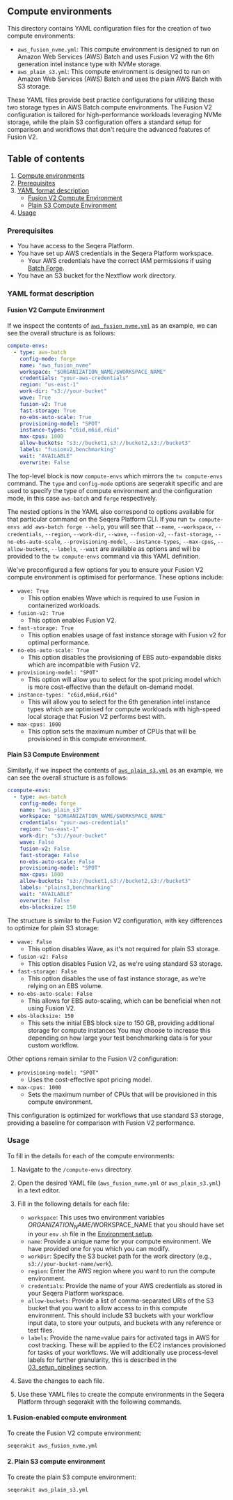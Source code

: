 ## Compute environments

This directory contains YAML configuration files for the creation of two compute environments:

- `aws_fusion_nvme.yml`: This compute environment is designed to run on Amazon Web Services (AWS) Batch and uses Fusion V2 with the 6th generation intel instance type with NVMe storage.
- `aws_plain_s3.yml`: This compute environment is designed to run on Amazon Web Services (AWS) Batch and uses the plain AWS Batch with S3 storage.

These YAML files provide best practice configurations for utilizing these two storage types in AWS Batch compute environments. The Fusion V2 configuration is tailored for high-performance workloads leveraging NVMe storage, while the plain S3 configuration offers a standard setup for comparison and workflows that don't require the advanced features of Fusion V2.

## Table of contents
1. [Compute environments](#compute-environments)
2. [Prerequisites](#prerequisites)
3. [YAML format description](#yaml-format-description)
   - [Fusion V2 Compute Environment](#fusion-v2-compute-environment)
   - [Plain S3 Compute Environment](#plain-s3-compute-environment)
4. [Usage](#usage)

### Prerequisites

- You have access to the Seqera Platform.
- You have set up AWS credentials in the Seqera Platform workspace.
    - Your AWS credentials have the correct IAM permissions if using [Batch Forge](https://docs.seqera.io/platform/24.1/compute-envs/aws-batch#batch-forge).
- You have an S3 bucket for the Nextflow work directory.

### YAML format description

#### Fusion V2 Compute Environment

If we inspect the contents of [`aws_fusion_nvme.yml`](./compute-envs/aws_fusion_nvme.yml) as an example, we can see the overall structure is as follows:

```yaml
compute-envs:
  - type: aws-batch
    config-mode: forge
    name: "aws_fusion_nvme"
    workspace: "$ORGANIZATION_NAME/$WORKSPACE_NAME"
    credentials: "your-aws-credentials"
    region: "us-east-1"
    work-dir: "s3://your-bucket"
    wave: True
    fusion-v2: True
    fast-storage: True
    no-ebs-auto-scale: True
    provisioning-model: "SPOT"
    instance-types: "c6id,m6id,r6id"
    max-cpus: 1000
    allow-buckets: "s3://bucket1,s3://bucket2,s3://bucket3"
    labels: "fusionv2,benchmarking"
    wait: "AVAILABLE"
    overwrite: False
```
The top-level block is now `compute-envs` which mirrors the `tw compute-envs` command. The `type` and `config-mode` options are seqerakit specific and are used to specify the type of compute environment and the configuration mode, in this case `aws-batch` and `forge` respectively.

The nested options in the YAML also correspond to options available for that particular command on the Seqera Platform CLI. If you run `tw compute-envs add aws-batch forge --help`, you will see that `--name`, `--workspace`, `--credentials`, `--region`, `--work-dir`, `--wave`, `--fusion-v2`, `--fast-storage`, `--no-ebs-auto-scale`, `--provisioning-model`, `--instance-types`, `--max-cpus`, `--allow-buckets`, `--labels`, `--wait` are available as options and will be provided to the `tw compute-envs` command via this YAML definition.

We've preconfigured a few options for you to ensure your Fusion V2 compute environment is optimised for performance. These options include:

- `wave: True`
    - This option enables Wave which is required to use Fusion in containerized workloads.
- `fusion-v2: True`
    - This option enables Fusion V2.
- `fast-storage: True`
    - This option enables usage of fast instance storage with Fusion v2 for optimal performance.
- `no-ebs-auto-scale: True`
    - This option disables the provisioning of EBS auto-expandable disks which are incompatible with Fusion V2.
- `provisioning-model: "SPOT"`
    - This option will allow you to select for the spot pricing model which is more cost-effective than the default on-demand model.
- `instance-types: "c6id,m6id,r6id"`
    - This will allow you to select for the 6th generation intel instance types which are optimised for compute workloads with high-speed local storage that Fusion V2 performs best with.
- `max-cpus: 1000`
    - This option sets the maximum number of CPUs that will be provisioned in this compute environment. 


#### Plain S3 Compute Environment

Similarly, if we inspect the contents of [`aws_plain_s3.yml`](./compute-envs/aws_plain_s3.yml) as an example, we can see the overall structure is as follows:


```yaml
ccompute-envs:
  - type: aws-batch
    config-mode: forge
    name: "aws_plain_s3"
    workspace: "$ORGANIZATION_NAME/$WORKSPACE_NAME"
    credentials: "your-aws-credentials"
    region: "us-east-1"
    work-dir: "s3://your-bucket"
    wave: False
    fusion-v2: False
    fast-storage: False
    no-ebs-auto-scale: False
    provisioning-model: "SPOT"
    max-cpus: 1000
    allow-buckets: "s3://bucket1,s3://bucket2,s3://bucket3"
    labels: "plains3,benchmarking"
    wait: "AVAILABLE"
    overwrite: False
    ebs-blocksize: 150
```

The structure is similar to the Fusion V2 configuration, with key differences to optimize for plain S3 storage:

- `wave: False`
    - This option disables Wave, as it's not required for plain S3 storage.
- `fusion-v2: False`
    - This option disables Fusion V2, as we're using standard S3 storage.
- `fast-storage: False`
    - This option disables the use of fast instance storage, as we're relying on an EBS volume.
- `no-ebs-auto-scale: False`
    - This allows for EBS auto-scaling, which can be beneficial when not using Fusion V2.
- `ebs-blocksize: 150`
    - This sets the initial EBS block size to 150 GB, providing additional storage for compute instances You may choose to increase this depending on how large your test benchmarking data is for your custom workflow.

Other options remain similar to the Fusion V2 configuration:

- `provisioning-model: "SPOT"`
    - Uses the cost-effective spot pricing model.
- `max-cpus: 1000`
    - Sets the maximum number of CPUs that will be provisioned in this compute environment.

This configuration is optimized for workflows that use standard S3 storage, providing a baseline for comparison with Fusion V2 performance.

### Usage

To fill in the details for each of the compute environments:

1. Navigate to the `/compute-envs` directory.
2. Open the desired YAML file (`aws_fusion_nvme.yml` or `aws_plain_s3.yml`) in a text editor.
3. Fill in the following details for each file:

   - `workspace`: This uses two environment variables $ORGANIZATION_NAME/$WORKSPACE_NAME that you should have set in your `env.sh` file in the [Environment setup](../01_setup_environment/env.sh).
   - `name`: Provide a unique name for your compute environment. We have provided one for you which you can modify.
   - `workDir`: Specify the S3 bucket path for the work directory (e.g., `s3://your-bucket-name/work`).
   - `region`: Enter the AWS region where you want to run the compute environment.
   - `credentials`: Provide the name of your AWS credentials as stored in your Seqera Platform workspace.
   - `allow-buckets`: Provide a list of comma-separated URIs of the S3 bucket that you want to allow access to in this compute environment. This should include S3 buckets with your workflow input data, to store your outputs, and buckets with any reference or test files.
   - `labels`: Provide the name=value pairs for activated tags in AWS for cost tracking. These will be applied to the EC2 instances provisioned for tasks of your workflows. We will additionally use process-level labels for further granularity, this is described in the [03_setup_pipelines](../03_setup_pipelines/README.md) section.

4. Save the changes to each file.
5. Use these YAML files to create the compute environments in the Seqera Platform through seqerakit with the following commands.

#### 1. Fusion-enabled compute environment

To create the Fusion V2 compute environment:
```bash
seqerakit aws_fusion_nvme.yml
```

#### 2. Plain S3 compute environment

To create the plain S3 compute environment:
```bash
seqerakit aws_plain_s3.yml
```
